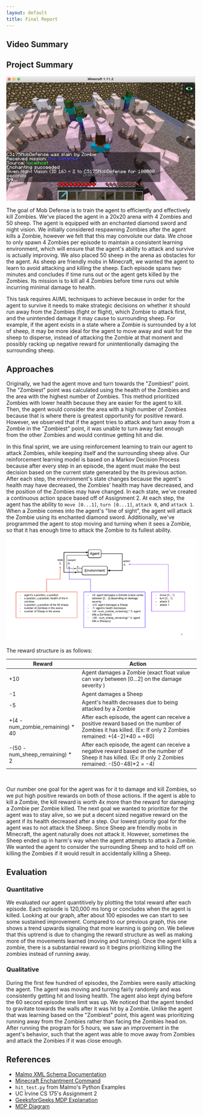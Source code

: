 ```yaml
---
layout: default
title: Final Report
---
```


## Video Summary


## Project Summary
<img src="./images/mob-defense-screenshot-2.png" alt="Mob Defense Screenshot" width="500"/>

The goal of Mob Defense is to train the agent to efficiently and effectively kill Zombies. We've placed the agent in a 20x20 arena with 4 Zombies and 50 sheep. The agent is equipped with an enchanted diamond sword and night vision. We initially considered respawning Zombies after the agent kills a Zombie, however we felt that this may convolute our data. We chose to only spawn 4 Zombies per episode to maintain a consistent learning environment, which will ensure that the agent's ability to attack and survive is actually improving. We also placed 50 sheep in the arena as obstacles for the agent. As sheep are friendly mobs in Minecraft, we wanted the agent to learn to avoid attacking and killing the sheep. Each episode spans two minutes and concludes if time runs out or the agent gets killed by the Zombies. Its mission is to kill all 4 Zombies before time runs out while incurring minimal damage to health.  

This task requires AI/ML techniques to achieve because in order for the agent to survive it needs to make strategic decisions on whether it should run away from the Zombies (fight or flight), which Zombie to attack first, and the unintended damage it may cause to surrounding sheep. For example, if the agent exists in a state where a Zombie is surrounded by a lot of sheep, it may be more ideal for the agent to move away and wait for the sheep to disperse, instead of attacking the Zombie at that moment and possibly racking up negative reward for unintentionally damaging the surrounding sheep. 

## Approaches
Originally, we had the agent move and turn towards the "Zombiest" point. The "Zombiest" point was calculated using the health of the Zombies and the area with the highest number of Zombies. This method prioritized Zombies with lower health because they are easier for the agent to kill. Then, the agent would consider the area with a high number of Zombies because that is where there is greatest opportunity for positive reward. However, we observed that  if the agent tries to attack and turn away from a Zombie in the "Zombiest" point, it was unable to turn away fast enough from the other Zombies and would continue getting hit and die.  

In this final sprint, we are using reinforcement learning to train our agent to attack Zombies, while keeping itself and the surrounding sheep alive. Our reinforcement learning model is based on a Markov Decision Process because after every step in an episode, the agent must make the best decision based on the current state generated by the its previous action. After each step, the environment's state changes because the agent's health may have decreased, the Zombies' health may have decreased, and the position of the Zombies may have changed. In each state, we've created a continuous action space based off of Assignment 2. At each step, the agent has the ability to `move [0...1]`, `turn [0...1]`, `attack 0`, and `attack 1`. When a Zombie comes into the agent's "line of sight", the agent will attack the Zombie using its enchanted diamond sword. Additionally, we've programmed the agent to stop moving and turning when it sees a Zombie, so that it has enough time to attack the Zombie to its fullest ability.  

<img src="./images/mdp-final.png" alt="Markov Decision Process (Final)" width="700"/>  

<br>
<br>
The reward structure is as follows:  
<br>

| Reward  | Action |
| ------------- | ------------- |
| +10  | Agent damages a Zombie (exact float value can vary between [0...2] on the damage severity )  |
| -1 | Agent damages a Sheep  |
| -5  | Agent's health decreases due to being attacked by a Zombie  |
| +(4 - num_zombie_remaining) * 40  | After each episode, the agent can receive a positive reward based on the number of Zombies it has killed. (Ex: If only 2 Zombies remained: +(4-2)*40 = +80)  |
| -(50 - num_sheep_remaining) * 2  | After each episode, the agent can receive a negative reward based on the number of Sheep it has killed. (Ex: If only 2 Zombies remained: -(50-48)*2 = -4)  |
 
<br>

Our number one goal for the agent was for it to damage and kill Zombies, so we put high positive rewards on both of those actions. If the agent is able to kill a Zombie, the kill reward is worth 4x more than the reward for damaging a Zombie per Zombie killed. The next goal we wanted to prioritize for the agent was to stay alive, so we put a decent sized negative reward on the agent if its health decreased after a step. Our lowest priority goal for the agent was to not attack the Sheep. Since Sheep are friendly mobs in Minecraft, the agent naturally does not attack it. However, sometimes the Sheep ended up in harm's way when the agent attempts to attack a Zombie. We wanted the agent to consider the surrounding Sheep and to hold off on killing the Zombies if it would result in accidentally killing a Sheep. 


## Evaluation
### Quantitative
We evaluated our agent quantitively by plotting the total reward after each episode. Each episode is 120,000 ms long or concludes when the agent is killed. Looking at our graph, after about 100 episodes we can start to see some sustained improvement. Compared to our previous graph, this one shows a trend upwards signaling that more learning is going on. We believe that this uptrend is due to changing the reward structure as well as making more of the movements learned (moving and turning). Once the agent kills a zombie, there is a substantial reward so it begins prioritizing killing the zombies instead of running away.

### Qualitative
During the first few hundred of episodes, the Zombies were easily attacking the agent. The agent was moving and turning fairly randomly and was consistently getting hit and losing health. The agent also kept dying before the 60 second episode time limit was up. We noticed that the agent tended to gravitate towards the walls after it was hit by a Zombie. Unlike the agent that was learning based on the "Zombiest" point, this agent was prioritizing running away from the Zombies rather than facing the Zombies head on.  After running the program for 5 hours, we saw an improvement in the agent's behavior, such that the agent was able to move away from Zombies and attack the Zombies if it was close enough.

## References
- [Malmo XML Schema Documentation](https://microsoft.github.io/malmo/0.21.0/Schemas/MissionHandlers.html)
- [Minecraft Enchantment Command](https://www.digminecraft.com/game_commands/enchant_command.php)
- `hit_test.py` from Malmo's Python Examples
- UC Irvine CS 175's Assignment 2
- [GeeksforGeeks MDP Explanation](https://www.geeksforgeeks.org/markov-decision-process/)
- [MDP Diagram](https://www.google.com/url?sa=i&url=https%3A%2F%2Ftowardsdatascience.com%2Fintroduction-to-reinforcement-learning-markov-decision-process-44c533ebf8da&psig=AOvVaw0fLUNNQBsAcZyybBKKqMg1&ust=1639008147546000&source=images&cd=vfe&ved=0CAwQjhxqFwoTCKCJp6vz0vQCFQAAAAAdAAAAABAD)
